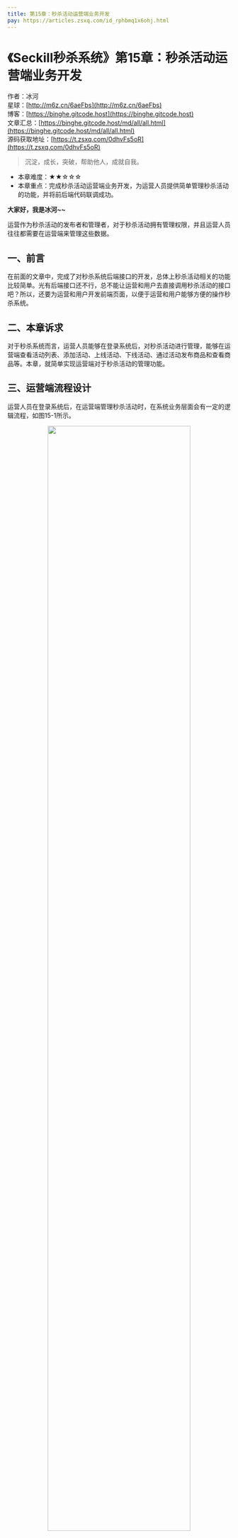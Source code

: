 ```yaml
---
title: 第15章：秒杀活动运营端业务开发
pay: https://articles.zsxq.com/id_rphbmq1x6ohj.html
---
```


# 《Seckill秒杀系统》第15章：秒杀活动运营端业务开发

作者：冰河
<br/>星球：[http://m6z.cn/6aeFbs](http://m6z.cn/6aeFbs)
<br/>博客：[https://binghe.gitcode.host](https://binghe.gitcode.host)
<br/>文章汇总：[https://binghe.gitcode.host/md/all/all.html](https://binghe.gitcode.host/md/all/all.html)
<br/>源码获取地址：[https://t.zsxq.com/0dhvFs5oR](https://t.zsxq.com/0dhvFs5oR)

> 沉淀，成长，突破，帮助他人，成就自我。

* 本章难度：★★☆☆☆
* 本章重点：完成秒杀活动运营端业务开发，为运营人员提供简单管理秒杀活动的功能，并将前后端代码联调成功。

**大家好，我是冰河~~**

运营作为秒杀活动的发布者和管理者，对于秒杀活动拥有管理权限，并且运营人员往往都需要在运营端来管理这些数据。

## 一、前言

在前面的文章中，完成了对秒杀系统后端接口的开发，总体上秒杀活动相关的功能比较简单。光有后端接口还不行，总不能让运营和用户去直接调用秒杀活动的接口吧？所以，还要为运营和用户开发前端页面，以便于运营和用户能够方便的操作秒杀系统。

## 二、本章诉求

对于秒杀系统而言，运营人员能够在登录系统后，对秒杀活动进行管理，能够在运营端查看活动列表、添加活动、上线活动、下线活动、通过活动发布商品和查看商品等。本章，就简单实现运营端对于秒杀活动的管理功能。

## 三、运营端流程设计

运营人员在登录系统后，在运营端管理秒杀活动时，在系统业务层面会有一定的逻辑流程，如图15-1所示。

<div align="center">
    <img src="https://binghe.gitcode.host/images/project/seckill/scekill-2023-05-19-001.png?raw=true" width="80%">
    <br/>
</div>

可以看到，在运营人员登录系统后，能够查看秒杀活动列表、添加秒杀活动和变更秒杀活动状态。其中，添加活动时，要遵循一定的业务逻辑，主要交互逻辑如下所示。

## 查看完整文章

加入[冰河技术](http://m6z.cn/6aeFbs)知识星球，解锁完整技术文章与完整代码